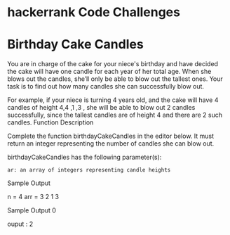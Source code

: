 # hackerrank Code Challenges

# Birthday Cake Candles

You are in charge of the cake for your niece's birthday and have decided the cake will have one candle for each year of her total age. When she blows out the candles, she’ll only be able to blow out the tallest ones. Your task is to find out how many candles she can successfully blow out.

For example, if your niece is turning 4
years old, and the cake will have 4 candles of height 4,4 ,1 ,3 , she will be able to blow out 2  candles successfully, since the tallest candles are of height  4 and there are 2 such candles. 
Function Description

Complete the function birthdayCakeCandles in the editor below. It must return an integer representing the number of candles she can blow out.

birthdayCakeCandles has the following parameter(s):

    ar: an array of integers representing candle heights


Sample Output

n = 4
arr = 3 2 1 3

Sample Output 0

ouput :  2

